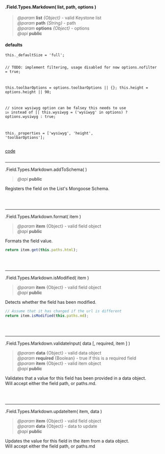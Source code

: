 #### .Field.Types.Markdown( list, path, options )  
> *@param* **list** _{Object}_  - valid Keystone list   
> *@param* **path** _{String}_  - path   
> *@param* **options** _{Object}_  - options   
> *@api* **public**  

<div class="code-header"> <h4>defaults</h4></div><pre class=" language-javascript"><code class="language-javascript">this._defaultSize = 'full';
	
// TODO: implement filtering, usage disabled for now
options.nofilter = true;

this.toolbarOptions = options.toolbarOptions || {};
this.height = options.height || 90;

// since wysiwyg option can be falsey this needs to use `in` instead of ||
this.wysiwyg = ('wysiwyg' in options) ? options.wysiwyg : true;

this._properties = ['wysiwyg', 'height', 'toolbarOptions'];</code></pre>

<div class="code-header addGitHubLink" data-file="fields/types/markdown/MarkdownType.js"> <a href="#" class="loadCode"> code</a></div><pre class=" language-javascript hideCode api"></pre> 

---
<span class="subMethod"> .Field.Types.Markdown.addToSchema(  ) </span>      
> *@api* **public**    

Registers the field on the List's Mongoose Schema.    
<div class="code-header addGitHubLink" data-file="fields/types/markdown/MarkdownType.js#L41-L82"> &nbsp;</div><pre class=" language-javascript hideCode api"></pre> 

---
<span class="subMethod"> .Field.Types.Markdown.format( item ) </span>  
> *@param* **item** {Object} - valid field object   
> *@api* **public**     

Formats the field value.
```javascript
return item.get(this.paths.html);
```
<div class="code-header addGitHubLink" data-file="fields/types/markdown/MarkdownType.js#L85-L93"> &nbsp;</div><pre class=" language-javascript hideCode api"></pre> 

---
<span class="subMethod"> .Field.Types.Markdown.isModified( item ) </span> 
> *@param* **item** {Object} - valid field object   
> *@api* **public**    

Detects whether the field has been modified.  
```javascript
// Assume that it has changed if the url is different
return item.isModified(this.paths.md);
```
<div class="code-header addGitHubLink" data-file="fields/types/markdown/MarkdownType.js#L112-L120">&nbsp; </div><pre class=" language-javascript hideCode api"></pre>

---
<span class="subMethod"> .Field.Types.Markdown.validateInput( data [, required, item ] )  </span> 
> *@param* **data** {Object} - valid data object  
> *@param* **required** {Boolean} - true if this is a required field  
> *@param* **item** {Object} - valid item object  
> *@api* **public**   
  
Validates that a value for this field has been provided in a data object.  
Will accept either the field path, or paths.md.  

<div class="code-header addGitHubLink" data-file="fields/types/markdown/MarkdownType.js#L96-L109"> &nbsp;</div><pre class=" language-javascript hideCode api"></pre> 


---
<span class="subMethod"> .Field.Types.Markdown.updateItem( item, data )  </span> 
> *@param* **item** {Object} - valid field object  
> *@param* **data** {Object} - data to update  
> *@api* **public**  

Updates the value for this field in the item from a data object.   
Will accept either the field path, or paths.md 

<div class="code-header addGitHubLink" data-file="fields/types/markdown/MarkdownType.js#L123-L138"> &nbsp;</div><pre class=" language-javascript hideCode api"></pre> 

